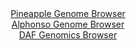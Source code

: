 <div id="Pineapple_Genome_Browser" align="center">
  <a href="https://ink-blot.github.io/?sessionURL=blob:zZJdb5swFIb_i6VWm0TAhgABqZoSSJco_ViTMfqhCjlgiDewqe2EplH..7xo0246qbnYNMkX9tGxz_u.fnZgQ4SknIEQ2CZyTYSAAeSKdwvctDW5wg2RICxxLYkBBCmJICwnINyBEkuFk_mFvrlSqpWhZVHV9hrMKm5Kx8QNfuEMd9LMeWNFvK7xkgusuJDWSOANt2i16XVkidvW1LMd07UKrLCF63bFmeRWS1iVdfq97FcpqwjjDcmada3oQUCm9WiNhVniD8N0McxzIuWMbKfF2XA2HX5xxsn9Ry.6T64naeKlpwtaMazWgpyN4sTlEY9HUVQ93cG5vWZp7l3N.n514sSn4.eWCiLPkI8GfXswCAY6GMoK8vw_edaLHuk7Uc8Ruw6eJjA_sUd6fYqd81uczqPlZLq6fNV7APYGqHm.1iyAfCX8EEHDgZ7h2l7vxxYNDAgDnZDgFIQPjwZQAuffdPvDDqhtq4kBkjytD_AYgIuCCBD2Agh9FAS22_f7MAjQ3tiBtaj_XrznyTzwoT20bS8raa00zkUmWStNzJi5yUuzejkyT3EZJzb7iuLqpktebgI4mdJ715n2B.M_ZGkAPfrwhdroWxT9E_LeIsRUy2Nxu1WJu009UfZJHrCO3K1iIgukxp9fQ00Doc0eF03JRYOV7tcVffxJ2wYLipnShQ2VdElrqrapTpF3IES2o6EFOa.5phCIavkOGtBALnz_G05n_7j_Dg--">Pineapple Genome Browser</a>
</div>
<div id="Alphonso_Genome_Browser" align="center">
  <a href="https://ink-blot.github.io/?sessionURL=blob:zZNda9swFIb_i6BlA8eW7fgTwnC6pu3atGtCmiWlGNmWHSW25EmKnQ_y36eGjd2s0FxsDHQhHc7Rec.rR3vQYC4IoyAElm46umkCDYgFa8eoqkt8jyosQJijUmANcJxjjmmKQbgHORISTUZ3qnIhZS1CwyCy7lSIFkwXto4qtGMUtUJPWWVcsLJECeNIMi6MPkcNM0jRdFqcoLrWVW9bd4wMSWSgsl4wKphRY1rErbov_hWKC0xZheNqXUpyFBArPUpjpufoUzQdR2mKhbjF25usF93eRE_25WR.5V7MJw_X04k7PR.TgiK55rjXZsOb.8GSOd6gRQsvYrPrZjaLisSfndmfzy83NeFY9EzP9LuW7wdQGUNohjf_08xqkRPn_uK7m8cR9JbLtBFn1mC8ch_W3t2Z1TfFxum.MftBAyVL14oFkC64F5pQs6GrOZbbed2avgZhoBzijIDw.UUDkqN0pdKf90Bua0UMEPj7.giPBhjPMAdhJ4DQM4PAcrpeFwaBedD2YM3Lv2fvYDIKPGhFluXGOSmlwjmLBa2FjijVmzTXi92Jfj7xHe.Xk7vH1XSElyNn7l_vnHuxyh7SP3r5.sFU6.MTqkHfo.ifkPceIbpMTsUt.Lbtq6qrr.5FYkM2HM7z7hOromHRvmnPadbkjFdIqnwVUceftDWIE0SlCjREkISURG6nykXWgtC0bAUtSFnJFIWAF8kHqEHNdODH33Dah5fDDw--">Alphonso Genome Browser</a>
</div>


<div id="DAF_Genomics_Browser" align="center">
  <a href="https://ink-blot.github.io/?sessionURL=blob:tZFra9swFIb_i2D95JsU3yEM08sa0qWbMy.spYQzW469WpIryUuTkP8.zesY7MIYdCAJiXN5X53ngD5TqVrBUYqIgwMHY2Qh1YjtEljf0QUwqlBaQ6eohSStqaS8pCg9oBqUhiK_MpWN1r1KXbeC2t5QLlhbKkdNHOhtJQbdUJNqEwcY7AWHrXJKwUyyBhe6vhFcCRfKkiple25P.Wa9BXN8j63HlnTNhk63o.ramDDGKqcG47blFX38i5H_oGxW.zJbLbOxfk53s2qazWfZ.8l5cfMqPL0pri9XRbg6WbYbDnqQdIpVEcJe5qS_jO_30SI4G_LXV_tYVR9eTM5Ozh_7VlI1xRGOfRLHXoCOFupEORgEqGwkTrFvRSS2iO_bT9dJEJoZSNGi9PbOQlpCeW_Sbw9I73oDCin6MIzMLCRkRSVK7cTzIpwkJPAj30sSfLQOaJDdM5O8KPIk8khGSOh8BGb067Ybx2eEfg0.F8afOpv9r5i8a_5px94ly8X2DZtnLHo4zd92SX8xn_0W01cAf_xWLSQDbULfnk9QoDNqjHL9g8rkeHf8Ag--">DAF Genomics Browser</a>
</div>
